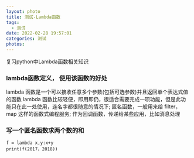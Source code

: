 ```yaml
---
layout: photo
title: 测试-Lambda函数
tags:
  - 测试
date: 2022-02-28 19:57:01
categories: 测试
photos:
---
```

复习python中Lambda函数相关知识
<!--more-->
### lambda函数定义， 使用该函数的好处
  lambda 函数是一个可以接收任意多个参数(包括可选参数)并且返回单个表达式值的函数
  lambda 函数比较轻便，即用即仍，很适合需要完成一项功能，但是此功能只在此一处使用，连名字都很随意的情况下;
  匿名函数，一般用来给 filter， map 这样的函数式编程服务; 作为回调函数，传递给某些应用，比如消息处理

### 写一个匿名函数求两个数的和
```
f = lambda x,y:x+y
print(f(2017，2018))
```
